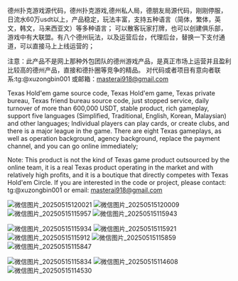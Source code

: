 
 德州扑克游戏源代码，德州扑克游戏,德州私人局，德朋友局源代码，刚刚停服，日流水60万usdt以上，产品稳定，玩法丰富，支持五种语言（简体，繁体，英文，韩文，马来西亚文）等多种语言；
 可以散客玩家打牌，也可以创建俱乐部，游戏中有大联盟。有八个德州玩法，以及运营后台，代理后台，替换一下支付通道，可以直接马上上线运营的；

 注意：此产品不是网上那种外包团队的德州游戏产品，是真正市场上运营并且盈利比较高的德州产品，直接和德扑圈等竞争的精品。
 对代码或者项目有意向者联系:tg:@xuzongbin001  或邮箱：masterai918@gmail.com


 Texas Hold'em game source code, Texas Hold'em game, Texas private bureau, Texas friend bureau source code, just stopped service, daily turnover of more than 600,000 USDT, stable product, rich gameplay, support five languages ​​(Simplified, Traditional, English, Korean, Malaysian) and other languages;
Individual players can play cards, or create clubs, and there is a major league in the game. There are eight Texas gameplays, as well as operation background, agency background, replace the payment channel, and you can go online immediately;

Note: This product is not the kind of Texas game product outsourced by the online team, it is a real Texas product operating in the market and with relatively high profits, and it is a boutique that directly competes with Texas Hold'em Circle.
If you are interested in the code or project, please contact: tg:@xuzongbin001 or email: masterai918@gmail.com


 
 ![微信图片_20250515120021](https://github.com/user-attachments/assets/fad9e0fd-6eb9-441d-8391-d8ed795b9a25)
![微信图片_20250515120009](https://github.com/user-attachments/assets/cb5e7815-8d72-42e7-9844-d8fe0dd9d8aa)
![微信图片_20250515115957](https://github.com/user-attachments/assets/92692a2d-4d8f-466a-9d43-94be7996f466)
![微信图片_20250515115943](https://github.com/user-attachments/assets/cf0897aa-6357-4a00-8b3d-77752e1dfdbb)

 
 
 ![微信图片_20250515115934](https://github.com/user-attachments/assets/26b6636a-9fdd-4e42-84f0-2e98d47e2c5d)
![微信图片_20250515115921](https://github.com/user-attachments/assets/a9a66afc-dfcd-4be7-a469-a8400d393db6)
![微信图片_20250515115912](https://github.com/user-attachments/assets/8bb53f68-86c6-4c9e-9c74-9d58105d0e10)
![微信图片_20250515115859](https://github.com/user-attachments/assets/90910fbe-dce8-491e-890f-d2f88853720a)
![微信图片_20250515115847](https://github.com/user-attachments/assets/43681686-b37e-49e8-999b-c90f85232858)


![微信图片_20250515115834](https://github.com/user-attachments/assets/03115f7a-5254-456a-a29e-8b7cc56103a5)
![微信图片_20250515114608](https://github.com/user-attachments/assets/de0e1470-3ad2-4c6f-a00d-d87e6ba7d3f8)
![微信图片_20250515114530](https://github.com/user-attachments/assets/58b0634b-b259-4c02-8fae-e429d22dd2b0)
